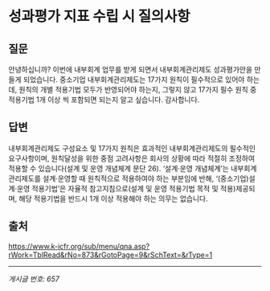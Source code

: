 # 성과평가 지표 수립 시 질의사항

## 질문
안녕하십니까?
이번에 내부회계 업무를 받게 되면서 내부회계관리제도 성과평가안을 만들게 되었습니다.
중소기업 내부회계관리제도는 17가지 원칙이 필수적으로 있어야 하는데, 원칙의 개별 적용기법 모두가 반영되어야 하는지, 그렇지 않고 17가지 필수 원칙 중 적용기법 1개 이상 씩 포함되면 되는지 알고 싶습니다.
감사합니다.

## 답변
내부회계관리제도 구성요소 및 17가지 원칙은 효과적인 내부회계관리제도의 필수적인 요구사항이며, 원칙달성을 위한 중점 고려사항은 회사의 상황에 따라 적절히 조정하여 적용할 수 있습니다(설계 및 운영 개념체계 문단 26).
‘설계·운영 개념체계’는 내부회계관리제도를 설계·운영할 때 원칙적으로 적용하여야 하는 부분임에 반해, ‘(중소기업)설계·운영 적용기법’은 자율적 참고지침으로(설계 및 운영 적용기법 목적 및 적용)제공되며, 해당 적용기법을 반드시 1개 이상 적용해야 하는 의무는 없습니다.

## 출처
https://www.k-icfr.org/sub/menu/qna.asp?rWork=TblRead&rNo=873&rGotoPage=9&rSchText=&rType=1

---
*게시글 번호: 657*
